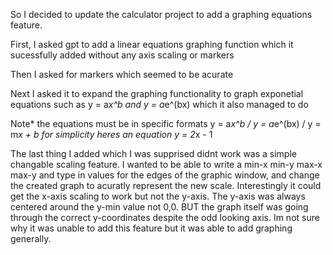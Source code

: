 So I decided to update the calculator project to add a graphing equations feature.

First, I asked gpt to add a linear equations graphing function which it sucessfully added without any axis scaling or markers

Then I asked for markers which seemed to be acurate

Next I asked it to expand the graphing functionality to graph exponetial equations such as y = a*x^b and y = a*e^(bx) which it also managed to do

Note* the equations must be in specific formats
y = a*x^b / y = a*e^(bx) / y = m*x + b
for simplicity heres an equation 
y = 2*x - 1

The last thing I added which I was supprised didnt work was a simple changable scaling feature. I wanted to be able to write a min-x min-y max-x max-y and type in values for the edges of the graphic window, and change the created graph to acuratly represent the new scale. Interestingly it could get the x-axis scaling to work but not the y-axis. The y-axis was always centered around the y-min value not 0,0. BUT the graph itself was going through the correct y-coordinates despite the odd looking axis. Im not sure why it was unable to add this feature but it was able to add graphing generally. 
